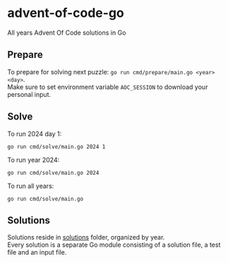 # advent-of-code-go

All years Advent Of Code solutions in Go

## Prepare

To prepare for solving next puzzle: `go run cmd/prepare/main.go <year> <day>`.  
Make sure to set environment variable `AOC_SESSION` to download your personal input.

## Solve

To run 2024 day 1: 
```shell
go run cmd/solve/main.go 2024 1
```  

To run year 2024: 
```shell
go run cmd/solve/main.go 2024
```  

To run all years:
```shell
go run cmd/solve/main.go
```

## Solutions

Solutions reside in [solutions](solutions) folder, organized by year.  
Every solution is a separate Go module consisting of a solution file, a test file and an input file.
